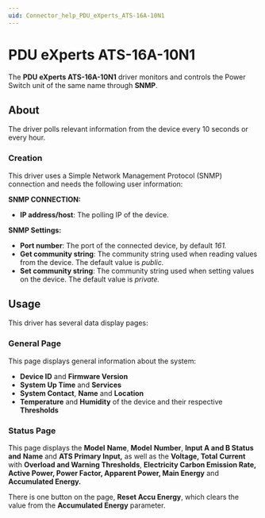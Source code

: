```yaml
---
uid: Connector_help_PDU_eXperts_ATS-16A-10N1
---
```


# PDU eXperts ATS-16A-10N1

The **PDU eXperts ATS-16A-10N1** driver monitors and controls the Power Switch unit of the same name through **SNMP**.

## About

The driver polls relevant information from the device every 10 seconds or every hour.

### Creation

This driver uses a Simple Network Management Protocol (SNMP) connection and needs the following user information:

**SNMP CONNECTION:**

- **IP address/host**: The polling IP of the device.

**SNMP Settings:**

- **Port number**: The port of the connected device, by default *161.*
- **Get community string**: The community string used when reading values from the device. The default value is *public.*
- **Set community string**: The community string used when setting values on the device. The default value is *private.*

## Usage

This driver has several data display pages:

### General Page

This page displays general information about the system:

- **Device ID** and **Firmware Version**
- **System Up Time** and **Services**
- **System Contact**, **Name** and **Location**
- **Temperature** and **Humidity** of the device and their respective **Thresholds**

### Status Page

This page displays the **Model** **Name**, **Model** **Number**, **Input A and B Status** **and** **Name** and **ATS Primary Input,** as well as the **Voltage, Total** **Current** with **Overload and Warning Thresholds**, **Electricity Carbon Emission Rate, Active Power, Power Factor, Apparent Power, Main Energy** and **Accumulated Energy.**

There is one button on the page, **Reset Accu Energy**, which clears the value from the **Accumulated Energy** parameter.
